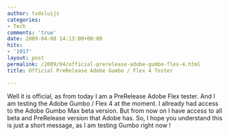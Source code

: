 ```yaml
---
author: tvdsluijs
categories:
- Tech
comments: 'true'
date: 2009-04-08 14:13:00+00:00
hits:
- '1017'
layout: post
permalink: /2009/04/official-prerelease-adobe-gumbo-flex-4.html
title: Official PreRelease Adobe Gumbo / Flex 4 Tester

---
```

Well it is official, as from today I am a PreRelease Adobe Flex tester. And I am testing the Adobe Gumbo / Flex 4 at the moment. I allready had access to the Adobe Gumbo Max beta version. But from now on I have access to all beta and PreRelease version that Adobe has. So, I hope you understand this is just a short message, as I am testing Gumbo right now !  
<a name="more"></a>